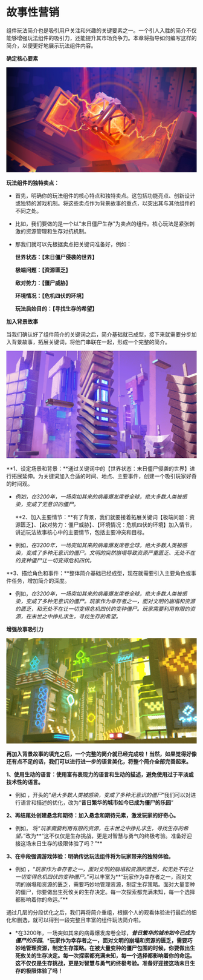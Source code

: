 # 故事性营销

组件玩法简介也是吸引用户关注和兴趣的关键要素之一。一个引人入胜的简介不仅能够增强玩法组件的吸引力，还能提升其市场竞争力。本章将指导如何编写这样的简介，以便更好地展示玩法组件内容。

**确定核心要素**

![电脑游戏画面 中度可信度描述已自动生成](./media/41258a11111bccf384e0c758dcf50788.png)

**玩法组件的独特卖点：**

-   首先，明确你的玩法组件的核心特点和独特卖点。这包括功能亮点、创新设计或独特的游戏机制。将这些卖点作为背景故事的重点，以突出其与其他组件的不同之处。
-   比如，我们要做的是一个以“末日僵尸生存”为卖点的组件。核心玩法是紧张刺激的资源管理和生存对抗机制。
-   那我们就可以先根据卖点把关键词准备好，例如：

    **世界状态：【末日僵尸侵袭的世界】**

    **极端问题：【资源匮乏】**

    **敌对势力：【僵尸威胁】**

    **环境情况：【危机四伏的环境】**

    **玩法启始目的：【寻找生存的希望】**

**加入背景故事**

当我们确认好了组件简介的关键词之后，简介基础就已成型，接下来就需要分步加入背景故事，拓展关键词，将他门串联在一起，形成一个完整的简介。

![图片包含 建筑, 室内, 桌子, 砖 描述已自动生成](./media/e84bb815d39135a03612d36a2beb3aa5.png)

**1、设定场景和背景：**通过关键词中的【世界状态：末日僵尸侵袭的世界】进行拓展延伸。为关键词加入合适的时间、地点、主要事件，创建一个吸引玩家好奇的时间观。

-   *例如，在3200年，一场突如其来的病毒爆发席卷全球，绝大多数人类被感染，变成了无意识的僵尸。*

    **2、加入主要情节：**有了背景，我们就要接着拓展关键词【极端问题：资源匮乏】、【敌对势力：僵尸威胁】、【环境情况：危机四伏的环境】加入情节，讲述玩法故事核心中的主要情节，包括主要冲突和目标。

-   例如，*在3200年，一场突如其来的病毒爆发席卷全球，绝大多数人类被感染，变成了多种无意识的僵尸。文明的突然崩塌导致资源严重匮乏、无处不在的变种僵尸让一切变得危机四伏。*

**3、描绘角色和事件：**整体简介基础已经成型，现在就需要引入主要角色或事件任务，增加简介的深度。

-   例如，*在3200年，一场突如其来的病毒爆发席卷全球，绝大多数人类被感染，变成了多种无意识的僵尸。玩家作为幸存者之一，面对文明的崩塌和资源的匮乏，和无处不在让一切变得危机四伏的变种僵尸。玩家需要利用有限的资源，在末世之中挣扎求生，寻找生存的希望。*

**增强故事吸引力**

![](./media/340bbc898ab02642018dfd77275797c2.png)

**再加入背景故事的填充之后，一个完整的简介就已经完成啦！当然，如果觉得好像还有点不足的话，我们可以进行进一步的语言美化，将整个简介全部完善起来。**

**1、使用生动的语言：使用富有表现力的语言和生动的描述，避免使用过于平淡或技术性的语言。**

-   例如 ，开头的“*绝大多数人类被感染，变成了多种无意识的僵尸*”我们可以对进行语言和描述的优化，改为“**昔日繁华的城市如今已成为僵尸的乐园**”

**2、再结尾处创建悬念和期待：加入悬念和期待元素，激发玩家的好奇心。**

-   例如， 将“*玩家需要利用有限的资源，在末世之中挣扎求生，寻找生存的希望。*”改为**“这不仅仅是生存挑战，更是对智慧与勇气的终极考验。准备好迎接这场末日生存的极限体验了吗？”**

**3、在中段强调游戏体验：明确传达玩法组件将为玩家带来的独特体验。**

-   例如 ，“*玩家作为幸存者之一，面对文明的崩塌和资源的匮乏，和无处不在让一切变得危机四伏的变种僵尸。*”可以丰富为**“玩家作为幸存者之一，面对文明的崩塌和资源的匮乏，需要巧妙地管理资源，制定生存策略。面对大量变种的僵尸，你要做出生死攸关的生存决定。每一次探索都充满未知，每一个选择都影响着你的命运。”**

通过几层的分段优化之后，我们再将简介重组，根据个人的观看体验进行最后的细化和删选，就可以得到一段完整且丰富的组件玩法简介啦。

-   *在3200年，一场突如其来的病毒爆发席卷全球，***昔日繁华的城市如今已成为僵尸的乐园***。***玩家作为幸存者之一，面对文明的崩塌和资源的匮乏，需要巧妙地管理资源，制定生存策略。在被大量变种的僵尸包围的时候，你要做出生死攸关的生存决定。每一次探索都充满未知，每一个选择都影响着你的命运。这不仅仅是生存挑战，更是对智慧与勇气的终极考验。准备好迎接这场末日生存的极限体验了吗！**
